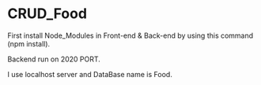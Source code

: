 # CRUD_Food

First install Node_Modules in Front-end & Back-end by using this command (npm install).

Backend run on 2020 PORT.

I use localhost server and DataBase name is Food.
